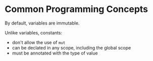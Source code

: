 # Common Programming Concepts

By default, variables are immutable.

Unlike variables, constants:

- don't allow the use of `mut`
- can be declated in any scope, including the global scope
- must be annotated with the type of value
